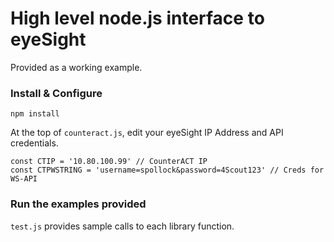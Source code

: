 # High level node.js interface to eyeSight

Provided as a working example.


### Install & Configure

```npm install```

At the top of `counteract.js`, edit your eyeSight IP Address and API credentials.

```
const CTIP = '10.80.100.99' // CounterACT IP
const CTPWSTRING = 'username=spollock&password=4Scout123' // Creds for WS-API
```

### Run the examples provided

`test.js` provides sample calls to each library function.
